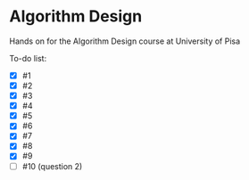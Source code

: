 # Algorithm Design

Hands on for the Algorithm Design course at University of Pisa

To-do list:
- [X] #1
- [X] #2
- [X] #3
- [X] #4
- [X] #5
- [X] #6
- [X] #7
- [X] #8
- [X] #9
- [ ] #10 (question 2)
